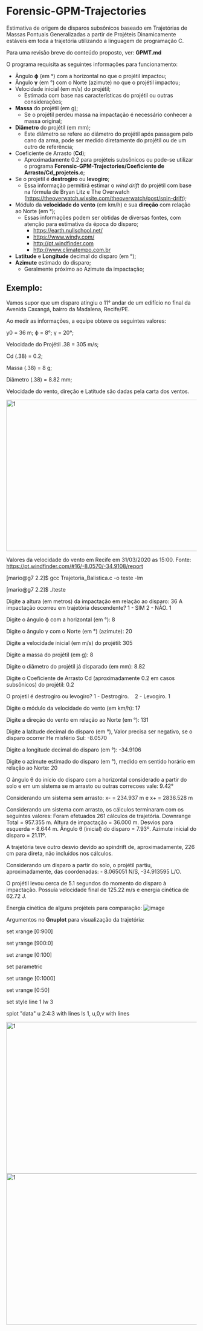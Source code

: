 # Forensic-GPM-Trajectories
Estimativa de origem de disparos subsônicos baseado em Trajetórias de Massas Pontuais Generalizadas a partir de Projéteis Dinamicamente estáveis em toda a trajetória utilizando a linguagem de programação C.

Para uma revisão breve do conteúdo proposto, ver: **GPMT.md**

O programa requisita as seguintes informações para funcionamento:
- Ângulo **ϕ** (em °) com a horizontal no que o projétil impactou;
- Ângulo **γ** (em °) com o Norte (azimute) no que o projétil impactou;
- Velocidade inicial (em m/s) do projétil;
  - Estimada com base nas características do projétil ou outras considerações;
- **Massa** do projétil (em g);
  - Se o projétil perdeu massa na impactação é necessário conhecer a massa original;
- **Diâmetro** do projétil (em mm);
  - Este diâmetro se refere ao diâmetro do projétil após passagem pelo cano da arma, pode ser medido diretamente do projétil ou de um outro de referência;
- Coeficiente de Arrasto (**Cd**);
  - Aproximadamente 0.2 para projéteis subsônicos ou pode-se utilizar o programa **Forensic-GPM-Trajectories/Coeficiente de Arrasto/Cd_projeteis.c**;
- Se o projetil é **destrogiro** ou **levogiro**;
  - Essa informação permitirá estimar o *wind drift* do projétil com base na fórmula de Bryan Litz e The Overwatch (https://theoverwatch.wixsite.com/theoverwatch/post/spin-drift);
- Módulo da **velocidade do vento** (em km/h) e sua **direção** com relação ao Norte (em °);
  - Essas informações podem ser obtidas de diversas fontes, com atenção para estimativa da época do disparo;
    - https://earth.nullschool.net/
    - https://www.windy.com/
    - http://pt.windfinder.com
    - http://www.climatempo.com.br
- **Latitude** e **Longitude** decimal do disparo (em °);
- **Azimute** estimado do disparo;
  - Geralmente próximo ao Azimute da impactação;





## Exemplo:
Vamos supor que um disparo atingiu o 11° andar de um edifício no final da Avenida Caxangá, bairro da Madalena, Recife/PE.

Ao medir as informações, a equipe obteve os seguintes valores:

y0 = 36 m; ϕ = 8°; γ = 20°;

Velocidade do Projétil .38 = 305 m/s;

Cd (.38) = 0.2;

Massa (.38) = 8 g;

Diâmetro (.38) = 8.82 mm;

Velocidade do vento, direção e Latitude são dadas pela carta dos ventos.


<img src="https://user-images.githubusercontent.com/86118560/122675558-5676af00-d1b0-11eb-9eeb-a7482cd5cb26.png" alt="1" width="711" height="400">

Valores da velocidade do vento em Recife em 31/03/2020 as 15:00.
Fonte: https://pt.windfinder.com/#16/-8.0570/-34.9108/report


[mario@g7 2.2]$ gcc Trajetoria_Balistica.c -o teste -lm

[mario@g7 2.2]$ ./teste  

Digite a altura (em metros) da impactação em relação ao disparo: 36 
A impactação ocorreu em trajetória descendente? 
1 - SIM 2 - NÃO. 
1 

Digite o ângulo ϕ com a horizontal (em °): 8 

Digite o ângulo γ com o Norte (em °) (azimute): 20 

Digite a velocidade inicial (em m/s) do projétil: 305 

Digite a massa do projétil (em g): 8 

Digite o diâmetro do projétil já disparado (em mm): 8.82 

Digite o Coeficiente de Arrasto Cd (aproximadamente 0.2 em casos subsônicos) do projétil: 0.2 

O projetil é destrogiro ou levogiro? 1 - Destrogiro.    2 - Levogiro. 
1 

Digite o módulo da velocidade do vento (em km/h): 17 

Digite a direção do vento em relação ao Norte (em °): 131 

Digite a latitude decimal do disparo (em °), Valor precisa ser negativo, se o disparo ocorrer He
misfério Sul: -8.0570 

Digite a longitude decimal do disparo (em °): -34.9106 

Digite o azimute estimado do disparo (em °), medido em sentido horário em relação ao Norte: 20 

O ângulo θ do início do disparo com a horizontal considerado a partir do solo e em um sistema se
m arrasto ou outras correcoes vale: 9.42° 

Considerando um sistema sem arrasto: x- = 234.937 m e x+ = 2836.528 m 

Considerando um sistema com arrasto, os cálculos terminaram com os seguintes valores: 
Foram efetuados 261 cálculos de trajetória. 
Downrange Total = 957.355 m. 
Altura de impactação = 36.000 m. 
Desvios para esquerda = 8.644 m. 
Ângulo θ (inicial) do disparo = 7.93º. 
Azimute inicial do disparo = 21.11º. 

A trajetória teve outro desvio devido ao spindrift de, aproximadamente, 226 cm para direta, não 
incluidos nos cálculos. 

Considerando um disparo a partir do solo, o projétil partiu, aproximadamente, das coordenadas: -
8.065051 N/S, -34.913595 L/O. 

O projétil levou cerca de 5.1 segundos do momento do disparo à impactação. 
Possuía velocidade final de 125.22 m/s e energia cinética de 62.72 J.

Energia cinética de alguns projéteis para comparação: 
![image](https://user-images.githubusercontent.com/86118560/122675812-7f4b7400-d1b1-11eb-9e46-b584f982daf7.png)

Argumentos no **Gnuplot** para visualização da trajetória:

set xrange [0:900]  

set yrange [900:0]

set zrange [0:100] 

set parametric 

set urange [0:1000]

set vrange [0:50]

set style line 1 lw 3

splot "data" u 2:4:3 with lines ls 1, u,0,v with lines

<img src="https://user-images.githubusercontent.com/86118560/122675566-6098ad80-d1b0-11eb-9cd1-c935540e481e.png" alt="1" width="711" height="400">


<img src="https://user-images.githubusercontent.com/86118560/122675568-62fb0780-d1b0-11eb-942b-951683c8bb39.png" alt="1" width="711" height="400">

